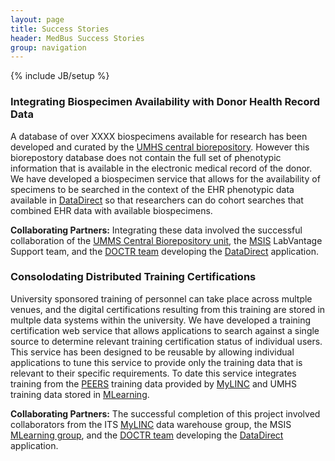 ```yaml
---
layout: page
title: Success Stories
header: MedBus Success Stories
group: navigation
---
```

{% include JB/setup %}

### Integrating Biospecimen Availability with Donor Health Record Data

A database of over XXXX biospecimens available for research has been developed and curated by the [UMHS central biorepository](https://www.michr.umich.edu/services/biorepository). However this biorepostory database does not contain the full set of phenotypic information that is available in the electronic medical record of the donor. We have developed a biospecimen service that allows for the availability of specimens to be searched in the context of the EHR phenotypic data available in [DataDirect](https://datadirect.med.umich.edu/) so that researchers can do cohort searches that combined EHR data with available biospecimens.

**Collaborating Partners:** Integrating these data involved the successful collaboration of the [UMMS Central Biorepository unit](https://www.michr.umich.edu/services/biorepository), the [MSIS](http://msis.med.umich.edu/) LabVantage Support team, and the [DOCTR team](http://medicine.umich.edu/medschool/research/office-research/data-office-clinical-and-translational-research) developing the [DataDirect](https://datadirect.med.umich.edu/) application.

### Consolodating Distributed Training Certifications

University sponsored training of personnel can take place across multple venues, and the digital certifications resulting from this training are stored in multple data systems within the university. We have developed a training certification web service that allows applications to search against a single source to determine relevant training certification status of individual users. This service has been designed to be reusable by allowing individual applications to tune this service to provide only the training data that is relevant to their specific requirements. To date this service integrates training from the [PEERS](http://my.research.umich.edu/peerrs/) training data provided by [MyLINC](http://www.mais.umich.edu/training/maislinc_overview.html) and UMHS training data stored in [MLearning](http://mlearning.med.umich.edu).

**Collaborating Partners:** The successful completion of this project involved collaborators from the ITS [MyLINC](https://maislinc.umich.edu/maislinc/learner/home/index?FromLogin=1) data warehouse group, the MSIS [MLearning group](http://msis.med.umich.edu/things-you-might-need/mlearning), and the [DOCTR team](http://medicine.umich.edu/medschool/research/office-research/data-office-clinical-and-translational-research) developing the [DataDirect](https://datadirect.med.umich.edu/) application.
